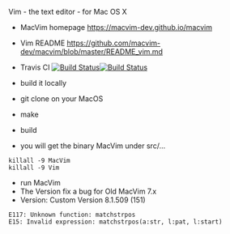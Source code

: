 Vim - the text editor - for Mac OS X


- MacVim homepage https://macvim-dev.github.io/macvim

- Vim README https://github.com/macvim-dev/macvim/blob/master/README_vim.md

- Travis CI <a href="https://travis-ci.org/macvim-dev/macvim"><img src="https://travis-ci.org/macvim-dev/macvim.svg?branch=master" alt="Build Status"></a><a href="https://travis-ci.org/macvim-dev/homebrew-macvim"><img src="https://travis-ci.org/macvim-dev/homebrew-macvim.svg?branch=master" alt="Build Status"></a>

- build it locally
- git clone on your MacOS
- make 
- build 
- you will get the binary MacVim under src/...
```
killall -9 MacVim
killall -9 Vim
```
- run MacVim
- The Version fix a bug for Old MacVim 7.x 
- Version: Custom Version 8.1.509 (151)
```
E117: Unknown function: matchstrpos
E15: Invalid expression: matchstrpos(a:str, l:pat, l:start)
```
